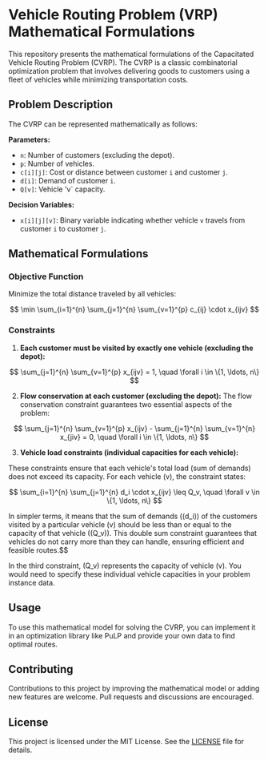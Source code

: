 # Vehicle Routing Problem (VRP) Mathematical Formulations

This repository presents the mathematical formulations of the Capacitated Vehicle Routing Problem (CVRP). The CVRP is a classic combinatorial optimization problem that involves delivering goods to customers using a fleet of vehicles while minimizing transportation costs.

## Problem Description

The CVRP can be represented mathematically as follows:

**Parameters:**
- `n`: Number of customers (excluding the depot).
- `p`: Number of vehicles.
- `c[i][j]`: Cost or distance between customer `i` and customer `j`.
- `d[i]`: Demand of customer `i`.
- `Q[v]`: Vehicle 'v` capacity.

**Decision Variables:**
- `x[i][j][v]`: Binary variable indicating whether vehicle `v` travels from customer `i` to customer `j`.

## Mathematical Formulations

### Objective Function

Minimize the total distance traveled by all vehicles:

$$
\min \sum_{i=1}^{n} \sum_{j=1}^{n} \sum_{v=1}^{p} c_{ij} \cdot x_{ijv}
$$


### Constraints

1. **Each customer must be visited by exactly one vehicle (excluding the depot):**

$$
\sum_{j=1}^{n} \sum_{v=1}^{p} x_{ijv} = 1, \quad \forall i \in \{1, \ldots, n\}
$$


2. **Flow conservation at each customer (excluding the depot):**
The flow conservation constraint guarantees two essential aspects of the problem:

$$
\sum_{j=1}^{n} \sum_{v=1}^{p} x_{ijv} - \sum_{j=1}^{n} \sum_{v=1}^{n} x_{jiv} = 0, \quad \forall i \in \{1, \ldots, n\}
$$


3. **Vehicle load constraints (individual capacities for each vehicle):**


These constraints ensure that each vehicle's total load (sum of demands) does not exceed its capacity. For each vehicle \(v\), the constraint states:

$$
\sum_{i=1}^{n} \sum_{j=1}^{n} d_i \cdot x_{ijv} \leq Q_v, \quad \forall v \in \{1, \ldots, n\}
$$

In simpler terms, it means that the sum of demands (\(d_i\)) of the customers visited by a particular vehicle \(v\) should be less than or equal to the capacity of that vehicle (\(Q_v\)). This double sum constraint guarantees that vehicles do not carry more than they can handle, ensuring efficient and feasible routes.$$


In the third constraint, \(Q_v\) represents the capacity of vehicle \(v\). You would need to specify these individual vehicle capacities in your problem instance data.

## Usage

To use this mathematical model for solving the CVRP, you can implement it in an optimization library like PuLP and provide your own data to find optimal routes.

## Contributing

Contributions to this project by improving the mathematical model or adding new features are welcome. Pull requests and discussions are encouraged.

## License

This project is licensed under the MIT License. See the [LICENSE](LICENSE) file for details.
